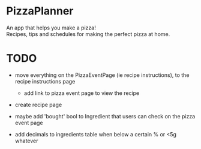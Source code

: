 # PizzaPlanner

An app that helps you make a pizza!  
Recipes, tips and schedules for making the perfect pizza at home.

# TODO
- move everything on the PizzaEventPage (ie recipe instructions), to the recipe instructions page
    - add link to pizza event page to view the recipe
- create recipe page
- maybe add 'bought' bool to Ingredient that users can check on the pizza event page

- add decimals to ingredients table when below a certain % or <5g whatever